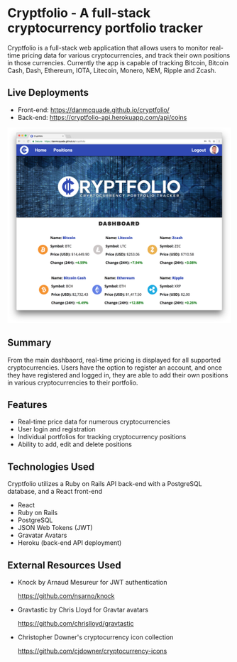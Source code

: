 # Cryptfolio - A full-stack cryptocurrency portfolio tracker

Cryptfolio is a full-stack web application that allows users to monitor real-time pricing data for various cryptocurrencies, and track their own positions in those currencies. Currently the app is capable of tracking Bitcoin, Bitcoin Cash, Dash, Ethereum, IOTA, Litecoin, Monero, NEM, Ripple and Zcash.

## Live Deployments
- Front-end: https://danmcquade.github.io/cryptfolio/
- Back-end: https://cryptfolio-api.herokuapp.com/api/coins

![Cryptfolio Preview Screenshot](https://github.com/danmcquade/cryptfolio/blob/master/preview.png)

## Summary

From the main dashbaord, real-time pricing is displayed for all supported cryptocurrencies. Users have the option to register an account, and once they have registered and logged in, they are able to add their own positions in various cryptocurrencies to their portfolio.  

## Features
- Real-time price data for numerous cryptocurrencies
- User login and registration
- Individual portfolios for tracking cryptocurrency positions
- Ability to add, edit and delete positions

## Technologies Used
Cryptfolio utilizes a Ruby on Rails API back-end with a PostgreSQL database, and a React front-end

- React
- Ruby on Rails
- PostgreSQL
- JSON Web Tokens (JWT)
- Gravatar Avatars
- Heroku (back-end API deployment)

## External Resources Used

- Knock by Arnaud Mesureur for JWT authentication

   https://github.com/nsarno/knock

- Gravtastic by Chris Lloyd for Gravtar avatars

   https://github.com/chrislloyd/gravtastic

- Christopher Downer's cryptocurrency icon collection

   https://github.com/cjdowner/cryptocurrency-icons
